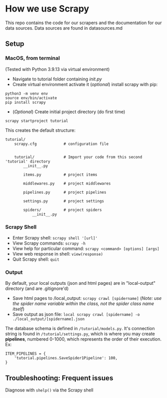 # How we use Scrapy

This repo contains the code for our scrapers and the documentation for our data sources. Data sources are found in datasources.md

## Setup

### MacOS, from terminal

(Tested with Python 3.9.13 via virtual environment) 
- Navigate to tutorial folder containing _init.py_
- Create virtual environment
    activate it
    (_optional_) install scrapy with pip:
```
python3 -m venv env
source env/bin/activate
pip install scrapy
```

- (_Optional_) Create initial project directory (do first time)
```
scrapy startproject tutorial
```

This creates the default structure:

```
tutorial/
    scrapy.cfg            # configuration file


    tutorial/             # Import your code from this second 'tutorial' directory
        __init__.py

        items.py          # project items

        middlewares.py    # project middlewares

        pipelines.py      # project pipelines

        settings.py       # project settings

        spiders/          # project spiders
            __init__.py
```

### Scrapy Shell

- Enter Scrapy shell: `scrapy shell '[url]'`
- View Scrapy commands: `scrapy -h`
- View help for particular command: `scrapy <command> [options] [args]`
- View web response in shell: `view(response)`
- Quit Scrapy shell: `quit`


### Output
By default, your local outputs (json and html pages) are in "local-output" directory (and are .gitignore'd)

- Save html pages to /local_output: `scrapy crawl [spidername]` 
    (_Note: use the spider name variable within the class, not the spider class name itself_)
- Save output as json file: `local scrapy crawl [spidername] -o ./local_output/[spidername].json`

The database schema is defined in `/tutorial/models.py`. It's connection string is found in `/tutorial/settings.py`, which is where you may create **pipelines**, numbered 0-1000, which represents the order of their execution. Ex:
```
ITEM_PIPELINES = {
    'tutorial.pipelines.SaveSpider1Pipeline': 100,
}
```





## Troubleshooting: Frequent issues

Diagnose with `shelp()` via the Scrapy shell


